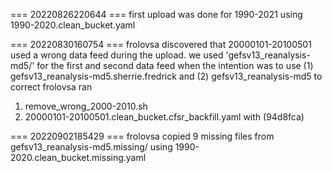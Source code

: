 === 20220826220644 ===
first upload was done for 1990-2021 using 1990-2020.clean_bucket.yaml

=== 20220830160754 ===
frolovsa discovered that 20000101-20100501 used a wrong data feed during the upload. 
we used 'gefsv13_reanalysis-md5/' for the first and second data feed when the intention was to use
(1) gefsv13_reanalysis-md5.sherrie.fredrick and (2) gefsv13_reanalysis-md5
to correct frolovsa ran 
1) remove_wrong_2000-2010.sh
2) 20000101-20100501.clean_bucket.cfsr_backfill.yaml with (94d8fca)

=== 20220902185429 ===
frolovsa copied 9 missing files from gefsv13_reanalysis-md5.missing/ using 1990-2020.clean_bucket.missing.yaml

